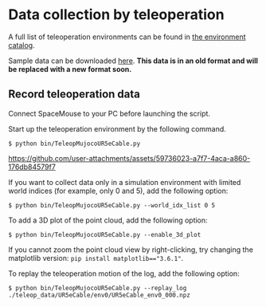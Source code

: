 # Data collection by teleoperation

A full list of teleoperation environments can be found in [the environment catalog](../../doc/EnvironmentCatalog.md).

Sample data can be downloaded [here](https://www.dropbox.com/scl/fi/15r33msj4vd1potaosirh/teleop_data_20240414.zip?rlkey=2vt1h5gde7l42vrwz4axj10da&dl=0).
**This data is in an old format and will be replaced with a new format soon.**

## Record teleoperation data
Connect SpaceMouse to your PC before launching the script.

Start up the teleoperation environment by the following command.
```console
$ python bin/TeleopMujocoUR5eCable.py
```
https://github.com/user-attachments/assets/59736023-a7f7-4aca-a860-176db84579f7

If you want to collect data only in a simulation environment with limited world indices (for example, only 0 and 5), add the following option:
```console
$ python bin/TeleopMujocoUR5eCable.py --world_idx_list 0 5
```

To add a 3D plot of the point cloud, add the following option:
```console
$ python bin/TeleopMujocoUR5eCable.py --enable_3d_plot
```
If you cannot zoom the point cloud view by right-clicking, try changing the matplotlib version: `pip install matplotlib=="3.6.1"`.

To replay the teleoperation motion of the log, add the following option:
```console
$ python bin/TeleopMujocoUR5eCable.py --replay_log ./teleop_data/UR5eCable/env0/UR5eCable_env0_000.npz
```
